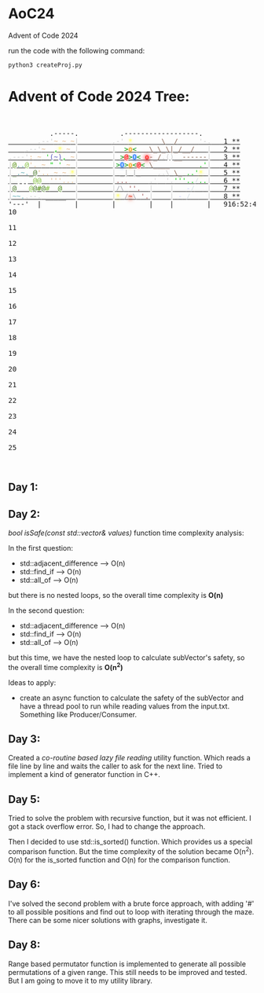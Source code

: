 # AoC24
Advent of Code 2024 


run the code with the following command: 
```bash
python3 createProj.py
```

<style>
.calendar .calendar-color-8n { color:#886655; }
.calendar .calendar-color-2g2 { color:#7fbd39; }
.calendar .calendar-color-3i { color:#a25151; }
.calendar .calendar-color-3m { color:#d4dde4; }
.calendar .calendar-color-3s { color:#e3b585; }
.calendar .calendar-color-2u { color:#5eabb4; }
.calendar .calendar-color-6t { color:#aaaaaa; }
.calendar .calendar-color-6o { color: #ff9900; text-shadow: 0 0 5px #ff9900; }
.calendar .calendar-color-2g0 { color:#488813; }
.calendar .calendar-color-3v { color:#df2308; text-shadow:0 0 5px #df2308, 0 0 10px #df2308; }
.calendar .calendar-color-3l { color:#ccccff; }
.calendar .calendar-color-2g3 { color:#427322; }
.calendar .calendar-color-2g1 { color:#4d8b03; }
.calendar .calendar-color-8i { color:#ff0000; text-shadow:0 0  5px #ff0000, 0 0 10px #ff0000, 0 0 15px #ff0000; }
.calendar .calendar-color-2w { color:#ffffff; }
.calendar .calendar-color-3b { color:#5555bb; }
.calendar .calendar-color-8w { color:#cccccc; }
.calendar .calendar-color-w { color: #ccc; }
.calendar .calendar-color-3w { color:#ffffff; }
.calendar .calendar-color-6u { color: #0066ff; text-shadow: 0 0 5px #0066ff; }
.calendar .calendar-color-6y { color:#ffff66; text-shadow:0 0 5px #ffff66; }
.calendar .calendar-color-6r { color: #ff0000; text-shadow: 0 0 5px #ff0000; }
.calendar .calendar-color-3y { color:#ffff66; text-shadow:0 0 5px #ffff66, 0 0 10px #ffff66; }
.calendar .calendar-color-8e { color:#cccccc; }
.calendar .calendar-color-6b { color:#009900; }
.calendar .calendar-color-3a { color:#a5a8af; }
.calendar .calendar-color-3g { color:#00cc00; }
</style>

# Advent of Code 2024 Tree: 

<br> 
<pre class="calendar">          .-----.          .------------------.         
<a aria-label="Day 1, two stars" href="https://adventofcode.com/2024/day/1" class="calendar-day1 calendar-verycomplete">       <span class="calendar-color-w">.--'</span><span class="calendar-color-3s">~</span> <span class="calendar-color-3s">~</span> <span class="calendar-color-3s">~</span><span class="calendar-color-w">|</span>        <span class="calendar-color-w">.-'</span> <span class="calendar-color-6y">*</span>       <span class="calendar-color-8n">\</span>  <span class="calendar-color-8n">/</span>     <span class="calendar-color-w">'-.</span>  <span class="calendar-day"> 1</span> <span class="calendar-mark-complete">*</span><span class="calendar-mark-verycomplete">*</span></a>
<a aria-label="Day 2, two stars" href="https://adventofcode.com/2024/day/2" class="calendar-day2 calendar-verycomplete">    <span class="calendar-color-w">.--'</span><span class="calendar-color-3s">~</span>  <span class="calendar-color-3g">,</span><span class="calendar-color-3y">*</span> <span class="calendar-color-3s">~</span> <span class="calendar-color-w">|</span>        <span class="calendar-color-w">|</span>  <span class="calendar-color-6b">&gt;</span><span class="calendar-color-6o">o</span><span class="calendar-color-6b">&lt;</span>   <span class="calendar-color-8n">\_\_\|_/__/</span>   <span class="calendar-color-w">|</span>  <span class="calendar-day"> 2</span> <span class="calendar-mark-complete">*</span><span class="calendar-mark-verycomplete">*</span></a>
<a aria-label="Day 3, two stars" href="https://adventofcode.com/2024/day/3" class="calendar-day3 calendar-verycomplete"><span class="calendar-color-w">.---'</span><span class="calendar-color-3s">:</span> <span class="calendar-color-3s">~</span> <span class="calendar-color-3g">'</span><span class="calendar-color-3b">(~)</span><span class="calendar-color-3g">,</span> <span class="calendar-color-3s">~</span><span class="calendar-color-w">|</span>        <span class="calendar-color-w">|</span> <span class="calendar-color-6b">&gt;</span><span class="calendar-color-6r">@</span><span class="calendar-color-6b">&gt;</span><span class="calendar-color-6u">O</span><span class="calendar-color-6b">&lt;</span> <span class="calendar-color-8i">o</span><span class="calendar-color-8n">-_/</span><span class="calendar-color-8e">.</span><span class="calendar-color-8w">()</span><span class="calendar-color-8n">__------</span><span class="calendar-color-w">|</span>  <span class="calendar-day"> 3</span> <span class="calendar-mark-complete">*</span><span class="calendar-mark-verycomplete">*</span></a>
<a aria-label="Day 4, two stars" href="https://adventofcode.com/2024/day/4" class="calendar-day4 calendar-verycomplete"><span class="calendar-color-w">|</span><span class="calendar-color-2g1">@</span><span class="calendar-color-2u">..</span><span class="calendar-color-2g2">@</span><span class="calendar-color-3s">'.</span> <span class="calendar-color-3s">~</span> <span class="calendar-color-3g">"</span> <span class="calendar-color-3g">'</span> <span class="calendar-color-3s">~</span> <span class="calendar-color-w">|</span>        <span class="calendar-color-w">|</span><span class="calendar-color-6b">&gt;</span><span class="calendar-color-6u">O</span><span class="calendar-color-6b">&gt;</span><span class="calendar-color-6o">o</span><span class="calendar-color-6b">&lt;</span><span class="calendar-color-6r">@</span><span class="calendar-color-6b">&lt;</span> <span class="calendar-color-8n">\____</span>       <span class="calendar-color-3g">.'</span><span class="calendar-color-w">|</span>  <span class="calendar-day"> 4</span> <span class="calendar-mark-complete">*</span><span class="calendar-mark-verycomplete">*</span></a>
<a aria-label="Day 5, two stars" href="https://adventofcode.com/2024/day/5" class="calendar-day5 calendar-verycomplete"><span class="calendar-color-w">|</span><span class="calendar-color-2g3">_</span><span class="calendar-color-2u">.~.</span><span class="calendar-color-2g3">_@</span><span class="calendar-color-3s">'..</span> <span class="calendar-color-3s">~</span> <span class="calendar-color-3s">~</span> <span class="calendar-color-3y">*</span><span class="calendar-color-w">|</span>        <span class="calendar-color-w">|</span> <span class="calendar-color-6t">_|</span> <span class="calendar-color-6t">|_</span>    <span class="calendar-color-w">..</span><span class="calendar-color-8w">\_</span><span class="calendar-color-8n">\_</span> <span class="calendar-color-3g">..'</span><span class="calendar-color-3y">*</span> <span class="calendar-color-w">|</span>  <span class="calendar-day"> 5</span> <span class="calendar-mark-complete">*</span><span class="calendar-mark-verycomplete">*</span></a>
<a aria-label="Day 6, two stars" href="https://adventofcode.com/2024/day/6" class="calendar-day6 calendar-verycomplete"><span class="calendar-color-w">|</span> <span class="calendar-color-2w">|||</span> <span class="calendar-color-2g2">@@</span>  <span class="calendar-color-3s">'''...</span><span class="calendar-color-w">|</span>        <span class="calendar-color-w">|</span><span class="calendar-color-3i">...</span>     <span class="calendar-color-w">.'</span>  <span class="calendar-color-w">'.</span><span class="calendar-color-3g">'''..</span><span class="calendar-color-3m">/</span><span class="calendar-color-3g">..</span><span class="calendar-color-w">|</span>  <span class="calendar-day"> 6</span> <span class="calendar-mark-complete">*</span><span class="calendar-mark-verycomplete">*</span></a>
<a aria-label="Day 7, two stars" href="https://adventofcode.com/2024/day/7" class="calendar-day7 calendar-verycomplete"><span class="calendar-color-w">|</span><span class="calendar-color-2g3">@</span><span class="calendar-color-2w">~~~</span><span class="calendar-color-2g2">@</span><span class="calendar-color-2g3">@</span><span class="calendar-color-2g1">#</span><span class="calendar-color-2g3">@</span><span class="calendar-color-2g2">#</span>  <span class="calendar-color-2g0">@</span>   <span class="calendar-color-w">|</span>        <span class="calendar-color-w">|</span><span class="calendar-color-3a">/\</span> <span class="calendar-color-3i">''.</span>  <span class="calendar-color-w">|</span>    <span class="calendar-color-w">|</span>   <span class="calendar-color-3l">-</span><span class="calendar-color-3m">/</span>  <span class="calendar-color-3w">:</span><span class="calendar-color-w">|</span>  <span class="calendar-day"> 7</span> <span class="calendar-mark-complete">*</span><span class="calendar-mark-verycomplete">*</span></a>
<a aria-label="Day 8, two stars" href="https://adventofcode.com/2024/day/8" class="calendar-day8 calendar-verycomplete"><span class="calendar-color-w">|</span><span class="calendar-color-2u">~~.</span><span class="calendar-color-w">.--.</span> _____  <span class="calendar-color-w">|</span>        <span class="calendar-color-w">|</span><span class="calendar-color-3y">*</span> <span class="calendar-color-3a">/</span><span class="calendar-color-3v">~</span><span class="calendar-color-3a">\</span> <span class="calendar-color-3i">'.</span><span class="calendar-color-w">|</span>    <span class="calendar-color-w">|</span> <span class="calendar-color-3l">-</span> <span class="calendar-color-3m">/</span>  <span class="calendar-color-3w">.'</span><span class="calendar-color-w">|</span>  <span class="calendar-day"> 8</span> <span class="calendar-mark-complete">*</span><span class="calendar-mark-verycomplete">*</span></a>
<span aria-hidden="true" class="calendar-day9">'---'  |        |        |        |    |        |  <span class="calendar-day"> 9</span><span id="calendar-countdown">16:52:49</span><script>
(function(){
var countdown = document.getElementById("calendar-countdown");
if (!countdown) return;
var server_eta = 60832;
var key = "2024-9-"+server_eta;
var now = Math.floor(new Date().getTime()/1000);
var target = server_eta + now;
if (sessionStorage) {
  // if you navigate away and hit the back button, this makes sure the countdown doesn't start from the wrong time
  var prev_target = sessionStorage.getItem("calendar-target");
  try { prev_target = JSON.parse(prev_target); } catch(e){}
  if (prev_target && typeof prev_target === 'object' && prev_target.key === key) {
    target = prev_target.target;
  } else {
    sessionStorage.setItem("calendar-target", JSON.stringify({key:key, target:target+1}));
  }
}

var interval = null;
function update_countdown() {
  var remaining = Math.ceil(target - new Date().getTime()/1000);
  if (remaining <= 0) {
    clearInterval(interval);
    interval = null;
    countdown.textContent = "";

    var a = document.createElement("a");
    a[String.fromCharCode(104,114,101,102)] = "/2024" + String.fromCharCode(47,100,97,121,47) + "9";
    a.className = "calendar-day9 calendar-day-new";
    var span = countdown.parentNode;
    while (span.firstChild) {
      a.appendChild(span.firstChild);
    }
    a.appendChild(document.createTextNode("   "));
    span.parentNode.insertBefore(a, span);
    span.parentNode.removeChild(span);
    countdown.parentNode.removeChild(countdown);
  } else {
    var hours = Math.floor(remaining/60/60);
    remaining -= hours * 60 * 60;
    var minutes = Math.floor(remaining/60);
    remaining -= minutes * 60;
    var seconds = remaining;
    countdown.textContent = (hours < 10 ? "0" : "") + hours + ":" + (minutes < 10 ? "0" : "") + minutes + ":" + (seconds < 10 ? "0" : "") + seconds;
  }
}
interval = setInterval(update_countdown,1000);
update_countdown();
})();
</script></span>
<span aria-hidden="true" class="calendar-day10">                                                   <span class="calendar-day">10</span></span>
<span aria-hidden="true" class="calendar-day11">                                                   <span class="calendar-day">11</span></span>
<span aria-hidden="true" class="calendar-day12">                                                   <span class="calendar-day">12</span></span>
<span aria-hidden="true" class="calendar-day13">                                                   <span class="calendar-day">13</span></span>
<span aria-hidden="true" class="calendar-day14">                                                   <span class="calendar-day">14</span></span>
<span aria-hidden="true" class="calendar-day15">                                                   <span class="calendar-day">15</span></span>
<span aria-hidden="true" class="calendar-day16">                                                   <span class="calendar-day">16</span></span>
<span aria-hidden="true" class="calendar-day17">                                                   <span class="calendar-day">17</span></span>
<span aria-hidden="true" class="calendar-day18">                                                   <span class="calendar-day">18</span></span>
<span aria-hidden="true" class="calendar-day19">                                                   <span class="calendar-day">19</span></span>
<span aria-hidden="true" class="calendar-day20">                                                   <span class="calendar-day">20</span></span>
<span aria-hidden="true" class="calendar-day21">                                                   <span class="calendar-day">21</span></span>
<span aria-hidden="true" class="calendar-day22">                                                   <span class="calendar-day">22</span></span>
<span aria-hidden="true" class="calendar-day23">                                                   <span class="calendar-day">23</span></span>
<span aria-hidden="true" class="calendar-day24">                                                   <span class="calendar-day">24</span></span>
<span aria-hidden="true" class="calendar-day25">                                                   <span class="calendar-day">25</span></span>
</pre>
</br> 



## Day 1: 

## Day 2: 
_bool isSafe(const std::vector<int>& values)_ function time complexity analysis:

In the first question: 

- std::adjacent_difference --> O(n)
- std::find_if --> O(n)
- std::all_of --> O(n)

but there is no nested loops, so the overall time complexity is **O(n)**

In the second question:

- std::adjacent_difference --> O(n)
- std::find_if --> O(n)
- std::all_of --> O(n)

but this time, we have the nested loop to calculate subVector's safety, so the overall time complexity is **O(n<sup>2</sup>)**

Ideas to apply: 
- create an async function to calculate the safety of the subVector and have a 
thread pool to run while reading values from the input.txt. Something like Producer/Consumer. 

## Day 3:

Created a _co-routine based lazy file reading_ utility function. 
Which reads a file line by line and waits the caller to ask for the next line.
Tried to implement a kind of generator function in C++.

## Day 5: 
Tried to solve the problem with recursive function, but it was not efficient. I got 
a stack overflow error. So, I had to change the approach. 

Then I decided to use std::is_sorted() function. Which provides us a special comparison function.
But the time complexity of the solution became O(n<sup>2</sup>).
O(n) for the is_sorted function and O(n) for the comparison function.

## Day 6:
I've solved the second problem with a brute force approach, with adding '#' to all possible positions and find out to loop with iterating through the maze. 
There can be some nicer solutions with graphs, investigate it. 


## Day 8: 
Range based permutator function is implemented to generate all possible permutations of a given range.
This still needs to be improved and tested. But I am going to move it to my utility library. 



